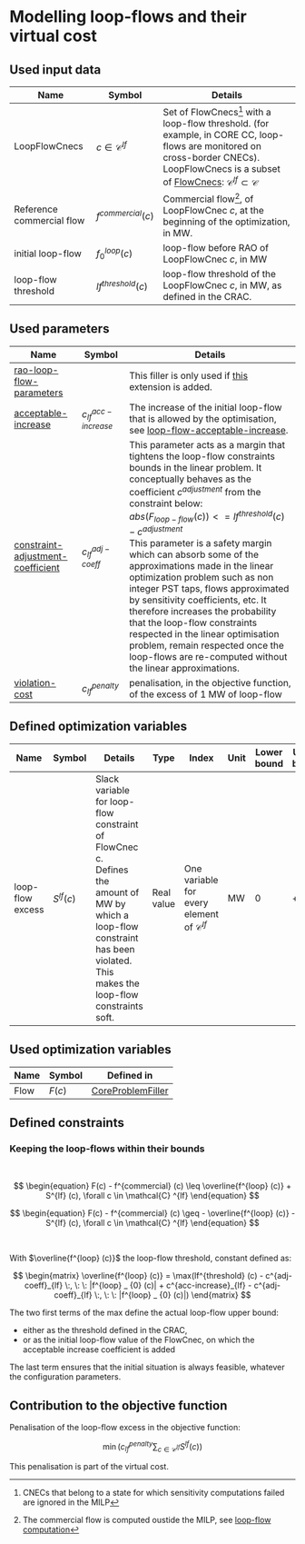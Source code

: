 # Modelling loop-flows and their virtual cost

## Used input data

| Name                      | Symbol                    | Details                                                                                                                                                                                                                                          |
|---------------------------|---------------------------|--------------------------------------------------------------------------------------------------------------------------------------------------------------------------------------------------------------------------------------------------|
| LoopFlowCnecs             | $c \in \mathcal{C} ^{lf}$ | Set of FlowCnecs[^2] with a loop-flow threshold. (for example, in CORE CC, loop-flows are monitored on cross-border CNECs). LoopFlowCnecs is a subset of [FlowCnecs](core-problem-filler.md#input-data): $\mathcal{C} ^{lf} \subset \mathcal{C}$ |
| Reference commercial flow | $f^{commercial} (c)$      | Commercial flow[^1], of LoopFlowCnec $c$, at the beginning of the optimization, in MW.                                                                                                                                                           |
| initial loop-flow         | $f^{loop} _ {0} (c)$      | loop-flow before RAO of LoopFlowCnec $c$, in MW                                                                                                                                                                                                  |
| loop-flow threshold       | $lf^{threshold} (c)$      | loop-flow threshold of the LoopFlowCnec $c$, in MW, as defined in the CRAC.                                                                                                                                                                      |

[^1]: The commercial flow is computed oustide the MILP,
see [loop-flow computation](/castor/special-features/loop-flows.md#computation)

[^2]: CNECs that belong to a state for which sensitivity computations failed are ignored in the MILP

## Used parameters

| Name                                                                                             | Symbol                  | Details                                                                                                                                                                                                                                                                                                                                                                                                                                                                                                                                                                                                                                                                                     |
|--------------------------------------------------------------------------------------------------|-------------------------|---------------------------------------------------------------------------------------------------------------------------------------------------------------------------------------------------------------------------------------------------------------------------------------------------------------------------------------------------------------------------------------------------------------------------------------------------------------------------------------------------------------------------------------------------------------------------------------------------------------------------------------------------------------------------------------------|
| [rao-loop-flow-parameters](/parameters/parameters.md#loop-flow-extension)                        |                         | This filler is only used if [this](/parameters/parameters.md#loop-flow-extension) extension is added.                                                                                                                                                                                                                                                                                                                                                                                                                                                                                                                                                                                       |
| [acceptable-increase](/parameters/parameters.md#acceptable-increase)                             | $c^{acc-increase}_{lf}$ | The increase of the initial loop-flow that is allowed by the optimisation, see [loop-flow-acceptable-increase](/parameters/parameters.md#acceptable-increase).                                                                                                                                                                                                                                                                                                                                                                                                                                                                                                                              |
| [constraint-adjustment-coefficient](/parameters/parameters.md#constraint-adjustment-coefficient) | $c^{adj-coeff}_{lf}$    | This parameter acts as a margin that tightens the loop-flow constraints bounds in the linear problem. It conceptually behaves as the coefficient $c^{adjustment}$ from the constraint below: <br> $abs(F_{loop-flow}(c)) <= lf^{threshold} (c) - c^{adjustment}$ <br> This parameter is a safety margin which can absorb some of the approximations  made in the linear optimization problem such as non integer PST taps, flows approximated by sensitivity coefficients, etc. It therefore increases the probability that the loop-flow constraints respected in the linear optimisation problem, remain respected once the loop-flows are re-computed without the linear approximations. |
| [violation-cost](/parameters/parameters.md#violation-cost)                                       | $c^{penalty}_{lf}$      | penalisation, in the objective function, of the excess of 1 MW of loop-flow                                                                                                                                                                                                                                                                                                                                                                                                                                                                                                                                                                                                                 |

## Defined optimization variables

| Name             | Symbol       | Details                                                                                                                                                                                 | Type       | Index                                                  | Unit | Lower bound | Upper bound |
|------------------|--------------|-----------------------------------------------------------------------------------------------------------------------------------------------------------------------------------------|------------|--------------------------------------------------------|------|-------------|-------------|
| loop-flow excess | $S^{lf} (c)$ | Slack variable for loop-flow constraint of FlowCnec c. <br> Defines the amount of MW by which a loop-flow constraint has been violated. <br> This makes the loop-flow constraints soft. | Real value | One variable for every element of  $\mathcal{C} ^{lf}$ | MW   | 0           | $+\infty$   |

## Used optimization variables

| Name | Symbol | Defined in                                                                 |
|------|--------|----------------------------------------------------------------------------|
| Flow | $F(c)$ | [CoreProblemFiller](core-problem-filler.md#defined-optimization-variables) |

## Defined constraints

### Keeping the loop-flows within their bounds

<br>

$$
\begin{equation}
F(c) - f^{commercial} (c) \leq \overline{f^{loop} (c)} + S^{lf} (c), \forall c \in \mathcal{C} ^{lf}
\end{equation}
$$

$$
\begin{equation}
F(c) - f^{commercial} (c) \geq - \overline{f^{loop} (c)} - S^{lf} (c), \forall c \in \mathcal{C} ^{lf}
\end{equation}
$$

<br>

With $\overline{f^{loop} (c)}$ the loop-flow threshold, constant defined as:

$$
\begin{matrix}
\overline{f^{loop} (c)} = \max(lf^{threshold} (c) - c^{adj-coeff}_{lf} \:, \: \: |f^{loop} _ {0} (c)| +
c^{acc-increase}_{lf} - c^{adj-coeff}_{lf} \:, \: \: |f^{loop} _ {0} (c)|)
\end{matrix}
$$

The two first terms of the max define the actual loop-flow upper bound:

- either as the threshold defined in the CRAC,
- or as the initial loop-flow value of the FlowCnec, on which the acceptable increase coefficient is added

The last term ensures that the initial situation is always feasible, whatever the configuration parameters.

## Contribution to the objective function

Penalisation of the loop-flow excess in the objective function:

$$
\begin{equation}
\min (c^{penalty}_{lf} \sum_{c \in \mathcal{C} ^{lf}} S^{lf} (c))
\end{equation}
$$

This penalisation is part of the virtual cost.